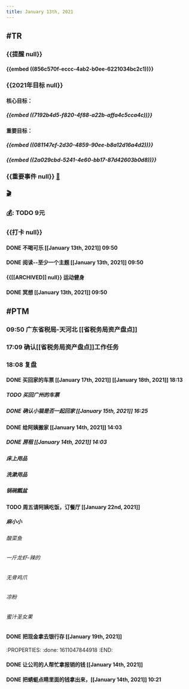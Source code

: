 ```yaml
---
title: January 13th, 2021
---
```


## #TR
### {{提醒 null}}
#### {{embed ((856c570f-eccc-4ab2-b0ee-6221034bc2c1))}}

### {{2021年目标 null}}
#### 核心目标：
##### {{embed ((7192b4d5-f820-4f88-a22b-affa4c5cca4c))}}

#### 重要目标：
##### {{embed ((081147ef-2d30-4859-90ee-b8a12d16a4d2))}}

##### {{embed ((2a029cbd-5241-4e60-bb17-87d42603b0d8))}}

### {{重要事件 null}} [🧸]([[Theday]])
#### 

### [🎬]([[PTM]]) 

### [💰]([[Tobill]]): TODO 9元

### {{打卡 null}}
#### DONE 不喝可乐 [[January 13th, 2021]] 09:50

#### DONE 阅读--至少一个主题 [[January 13th, 2021]] 09:50

#### {{[[ARCHIVED]] null}} 运动健身

#### DONE 冥想 [[January 13th, 2021]] 09:50

## #PTM
### 09:50 广东省税局-天河北 [[省税务局资产盘点]]

### 17:09 确认[[省税务局资产盘点]]工作任务

### 18:08 复盘
#### DONE 买回家的车票 [[January 17th, 2021]] [[January 18th, 2021]] 18:13
##### TODO 买回广州的车票

##### DONE 确认小猫是否一起回家 [[January 15th, 2021]] 16:25

#### DONE 给阿姨搬家 [[January 14th, 2021]] 14:03
##### DONE 房租 [[January 14th, 2021]] 14:03

##### 床上用品

##### 洗漱用品

##### 锅碗瓢盆

#### TODO 周五请阿姨吃饭，订餐厅 [[January 22nd, 2021]]
##### 麻小小
###### 酸菜鱼

###### 一斤龙虾-辣的

###### 无骨鸡爪

###### 凉粉

###### 蜜汁圣女果

#### DONE 把现金拿去银行存 [[January 19th, 2021]]
:PROPERTIES:
:done: 1611047844918
:END:
#### DONE 让公司的人帮忙拿报销的钱 [[January 14th, 2021]]

#### DONE 把蜻蜓点睛里面的钱拿出来，[[January 14th, 2021]] 10:21
